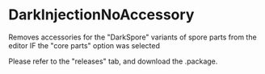 # DarkInjectionNoAccessory
Removes accessories for the "DarkSpore" variants of spore parts from the editor IF the "core parts" option was selected

Please refer to the "releases" tab, and download the .package.
